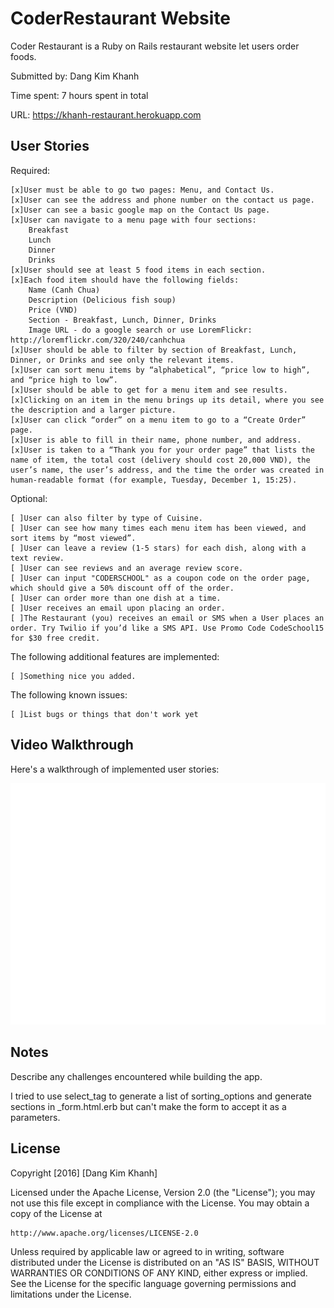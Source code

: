 # CoderRestaurant Website

Coder Restaurant is a Ruby on Rails restaurant website let users order foods.

Submitted by: Dang Kim Khanh

Time spent: 7 hours spent in total

URL: https://khanh-restaurant.herokuapp.com

## User Stories

Required:

    [x]User must be able to go two pages: Menu, and Contact Us.
    [x]User can see the address and phone number on the contact us page.
    [x]User can see a basic google map on the Contact Us page.
    [x]User can navigate to a menu page with four sections:
        Breakfast
        Lunch
        Dinner
        Drinks
    [x]User should see at least 5 food items in each section.
    [x]Each food item should have the following fields:
        Name (Canh Chua)
        Description (Delicious fish soup)
        Price (VND)
        Section - Breakfast, Lunch, Dinner, Drinks
        Image URL - do a google search or use LoremFlickr: http://loremflickr.com/320/240/canhchua
    [x]User should be able to filter by section of Breakfast, Lunch, Dinner, or Drinks and see only the relevant items.
    [x]User can sort menu items by “alphabetical”, “price low to high”, and “price high to low”.
    [x]User should be able to get for a menu item and see results.
    [x]Clicking on an item in the menu brings up its detail, where you see the description and a larger picture.
    [x]User can click “order” on a menu item to go to a “Create Order” page.
    [x]User is able to fill in their name, phone number, and address.
    [x]User is taken to a “Thank you for your order page” that lists the name of item, the total cost (delivery should cost 20,000 VND), the user’s name, the user’s address, and the time the order was created in human-readable format (for example, Tuesday, December 1, 15:25).

Optional:

    [ ]User can also filter by type of Cuisine.
    [ ]User can see how many times each menu item has been viewed, and sort items by “most viewed”.
    [ ]User can leave a review (1-5 stars) for each dish, along with a text review.
    [ ]User can see reviews and an average review score.
    [ ]User can input "CODERSCHOOL" as a coupon code on the order page, which should give a 50% discount off of the order.
    [ ]User can order more than one dish at a time.
    [ ]User receives an email upon placing an order.
    [ ]The Restaurant (you) receives an email or SMS when a User places an order. Try Twilio if you’d like a SMS API. Use Promo Code CodeSchool15 for $30 free credit.

The following additional features are implemented:

    [ ]Something nice you added.

The following known issues:

    [ ]List bugs or things that don't work yet

## Video Walkthrough

Here's a walkthrough of implemented user stories:

![Video Walkthrough](https://github.com/Corsad/KhanhBlog-Ruby/blob/master/image/gif/walkthrough.gif?raw=true)

## Notes

Describe any challenges encountered while building the app.

I tried to use select_tag to generate a list of sorting_options and generate sections in _form.html.erb but can't make the form to accept it as a parameters.

## License

Copyright [2016] [Dang Kim Khanh]

Licensed under the Apache License, Version 2.0 (the "License");
you may not use this file except in compliance with the License.
You may obtain a copy of the License at

    http://www.apache.org/licenses/LICENSE-2.0

Unless required by applicable law or agreed to in writing, software
distributed under the License is distributed on an "AS IS" BASIS,
WITHOUT WARRANTIES OR CONDITIONS OF ANY KIND, either express or implied.
See the License for the specific language governing permissions and
limitations under the License.
